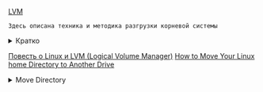 [LVM](https://habr.com/ru/articles/67283/)
```
Здесь описана техника и методика разгрузки корневой системы
```
<details><summary><h8>Кратко</h8></summary>
  
Желательно внести с корневого раздела такие папки как /usr /var /tmp /home, чтобы не дефрагментировать лишний раз корневой раздел и ни в коем случае его не переполнить.  

root@ws:# lvcreate -n usr -L10G ws # здесь мы создаём раздел с именем «usr», размером 10Gb  

по аналогии делаем то же для /var, /tmp, /home:  

root@ws:# lvcreate -n var -L10G ws  
root@ws:# lvcreate -n tmp -L2G ws  
root@ws:# lvcreate -n home -L500G ws  

неплохо было бы сделать раздел подкачки:  
root@ws:# lvcreate -n swap -L2G ws  
root@ws:# mkswap -L swap /dev/ws/swap  
root@ws:# swapon /dev/ws/swap  

Самое главное и самый большой минус LVM — он не читается grub'ом поэтому раздел /boot должен находиться вне LVM на отдельном разделе жёсткого диска, иначе система не загрузится.

</details>

[Повесть о Linux и LVM (Logical Volume Manager)](http://xgu.ru/wiki/LVM)
[How to Move Your Linux home Directory to Another Drive](https://www.howtogeek.com/442101/how-to-move-your-linux-home-directory-to-another-hard-drive/)

<details><summary><h8>Move Directory</h8></summary>

#### Перечень дисков
```bash
$ sudo fdisk -l

Disk /dev/sdb: 50 GiB, 53687091200 bytes, 104857600 sectors
```
#### Информация о новом диске
```bash
$ sudo fdisk /dev/sdb

Command (m for help): p
Disk /dev/sdb: 50 GiB, 53687091200 bytes, 104857600 sectors
```
#### Создание раздела
```bash
Command (m for help): n
Select (default p): p
Partition number (1-4, default 1): 1
First sector (2048-104857599, default 2048): 
Last sector, +/-sectors or +/-size{K,M,G,T,P} (2048-104857599, default 104857599): 

Created a new partition 1 of type 'Linux' and of size 50 GiB.

Command (m for help): w
The partition table has been altered.
```
#### Проверка созданного раздела
```bash
~$ sudo fdisk /dev/sdb
Command (m for help): p
Disk /dev/sdb: 50 GiB, 53687091200 bytes, 104857600 sectors

Device     Boot Start       End   Sectors Size Id Type
/dev/sdb1        2048 104857599 104855552  50G 83 Linux

Command (m for help): q
```
#### Создаем файловую систему на разделе диска
```bash
~$ sudo mkfs -t ext4 /dev/sdb1

mke2fs 1.46.5 (30-Dec-2021)
Creating filesystem with 13106944 4k blocks and 3276800 inodes
Filesystem UUID: 7b2343af-d73d-459c-809e-28ea3d2b1a4f
```
#### Монтирование диска
```bash
sudo mount /dev/sdb1 /mnt
cd /mnt
sudo rm -rf lost+found
```
#### Копирование директорий
> На примере /home

```bash
sudo cp -rp /home/* /mnt
sudo mv /home /home.orig
sudo mkdir /home
```
```bash
cd /
sudo umount /dev/sdb1
sudo mount /dev/sdb1 /home/
df /dev/sdb1
```
#### Редактирование fstab
```bash
sudo cp /etc/fstab /etc/fstab.orig
sudo nano /etc/fstab
```
* Type the name of the partition (/dev/sdb1) at the start of the line, and then press Tab.
* Type the mount point (/home) and press Tab.
* Type the filesystem description (ext4) and press Tab.
* Type (defaults) for the mount options, and press Tab.
* Type the digit (0) for the filesystem dump option, and press Tab.
* Type the digit (0) for the filesystem check option.

```bash
sudo reboot now
```
#### Вариант перемещения через симлинк
stop services, rename the old data and copy the data from the old to the new location:
```bash
# as root
sudo mv /var /var.old
sudo mkdir /mnt/sdc1/var
sudo cp -a /var.old/* /mnt/sdc1/var/
```
create a symlink
```bash
sudo ln -s /mnt/sdc1/var/ /var
```
reboot
```bash
sudo reboot now
```
if all works well: 
```bash
sudo rm -rf /var.old
```
  
</details>









































